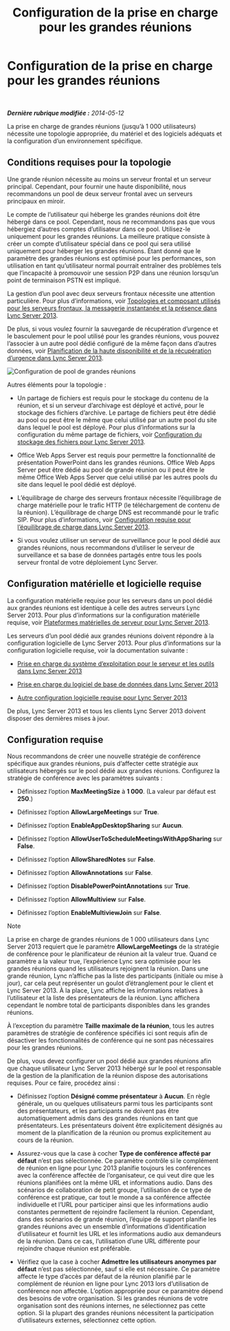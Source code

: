 ﻿---
title: Configuration de la prise en charge pour les grandes réunions
TOCTitle: Configuration de la prise en charge pour les grandes réunions
ms:assetid: 8e22d34b-b395-408d-9d48-8f2a3abe9513
ms:mtpsurl: https://technet.microsoft.com/fr-fr/library/JJ205074(v=OCS.15)
ms:contentKeyID: 49298028
ms.date: 07/21/2017
mtps_version: v=OCS.15
ms.translationtype: HT
---

# Configuration de la prise en charge pour les grandes réunions

 

_**Dernière rubrique modifiée :** 2014-05-12_

La prise en charge de grandes réunions (jusqu’à 1 000 utilisateurs) nécessite une topologie appropriée, du matériel et des logiciels adéquats et la configuration d’un environnement spécifique.

## Conditions requises pour la topologie

Une grande réunion nécessite au moins un serveur frontal et un serveur principal. Cependant, pour fournir une haute disponibilité, nous recommandons un pool de deux serveur frontal avec un serveurs principaux en miroir.

Le compte de l’utilisateur qui héberge les grandes réunions doit être hébergé dans ce pool. Cependant, nous ne recommandons pas que vous hébergiez d’autres comptes d’utilisateur dans ce pool. Utilisez-le uniquement pour les grandes réunions. La meilleure pratique consiste à créer un compte d’utilisateur spécial dans ce pool qui sera utilisé uniquement pour héberger les grandes réunions. Étant donné que le paramètre des grandes réunions est optimisé pour les performances, son utilisation en tant qu’utilisateur normal pourrait entraîner des problèmes tels que l’incapacité à promouvoir une session P2P dans une réunion lorsqu’un point de terminaison PSTN est impliqué.

La gestion d’un pool avec deux serveurs frontaux nécessite une attention particulière. Pour plus d’informations, voir [Topologies et composant utilisés pour les serveurs frontaux, la messagerie instantanée et la présence dans Lync Server 2013](lync-server-2013-topologies-and-components-for-front-end-servers-instant-messaging-and-presence.md).

De plus, si vous voulez fournir la sauvegarde de récupération d’urgence et le basculement pour le pool utilisé pour les grandes réunions, vous pouvez l’associer à un autre pool dédié configuré de la même façon dans d’autres données, voir [Planification de la haute disponibilité et de la récupération d’urgence dans Lync Server 2013](lync-server-2013-planning-for-high-availability-and-disaster-recovery.md).

![Configuration de pool de grandes réunions](images/JJ205074.ee00e1c0-c3b2-464d-aa89-a1e877cd034d(OCS.15).jpg "Configuration de pool de grandes réunions")

Autres éléments pour la topologie :

  - Un partage de fichiers est requis pour le stockage du contenu de la réunion, et si un serveur d’archivage est déployé et activé, pour le stockage des fichiers d’archive. Le partage de fichiers peut être dédié au pool ou peut être le même que celui utilisé par un autre pool du site dans lequel le pool est déployé. Pour plus d’informations sur la configuration du même partage de fichiers, voir [Configuration du stockage des fichiers pour Lync Server 2013](lync-server-2013-configure-dfs-file-storage.md).

  - Office Web Apps Server est requis pour permettre la fonctionnalité de présentation PowerPoint dans les grandes réunions. Office Web Apps Server peut être dédié au pool de grande réunion ou il peut être le même Office Web Apps Server que celui utilisé par les autres pools du site dans lequel le pool dédié est déployé.

  - L’équilibrage de charge des serveurs frontaux nécessite l’équilibrage de charge matérielle pour le trafic HTTP (le téléchargement de contenu de la réunion). L’équilibrage de charge DNS est recommandé pour le trafic SIP. Pour plus d’informations, voir [Configuration requise pour l’équilibrage de charge dans Lync Server 2013](lync-server-2013-load-balancing-requirements.md).

  - Si vous voulez utiliser un serveur de surveillance pour le pool dédié aux grandes réunions, nous recommandons d’utiliser le serveur de surveillance et sa base de données partagés entre tous les pools serveur frontal de votre déploiement Lync Server.

## Configuration matérielle et logicielle requise

La configuration matérielle requise pour les serveurs dans un pool dédié aux grandes réunions est identique à celle des autres serveurs Lync Server 2013. Pour plus d’informations sur la configuration matérielle requise, voir [Plateformes matérielles de serveur pour Lync Server 2013](lync-server-2013-server-hardware-platforms.md).

Les serveurs d’un pool dédié aux grandes réunions doivent répondre à la configuration logicielle de Lync Server 2013. Pour plus d’informations sur la configuration logicielle requise, voir la documentation suivante :

  - [Prise en charge du système d’exploitation pour le serveur et les outils dans Lync Server 2013](lync-server-2013-server-and-tools-operating-system-support.md)

  - [Prise en charge du logiciel de base de données dans Lync Server 2013](lync-server-2013-database-software-support.md)

  - [Autre configuration logicielle requise pour Lync Server 2013](lync-server-2013-additional-software-requirements.md)

De plus, Lync Server 2013 et tous les clients Lync Server 2013 doivent disposer des dernières mises à jour.

## Configuration requise

Nous recommandons de créer une nouvelle stratégie de conférence spécifique aux grandes réunions, puis d’affecter cette stratégie aux utilisateurs hébergés sur le pool dédié aux grandes réunions. Configurez la stratégie de conférence avec les paramètres suivants :

  - Définissez l’option **MaxMeetingSize** à **1 000**. (La valeur par défaut est **250**.)

  - Définissez l’option **AllowLargeMeetings** sur **True**.

  - Définissez l’option **EnableAppDesktopSharing** sur **Aucun**.

  - Définissez l’option **AllowUserToScheduleMeetingsWithAppSharing** sur **False**.

  - Définissez l’option **AllowSharedNotes** sur **False**.

  - Définissez l’option **AllowAnnotations** sur **False**.

  - Définissez l’option **DisablePowerPointAnnotations** sur **True**.

  - Définissez l’option **AllowMultiview** sur **False**.

  - Définissez l’option **EnableMultiviewJoin** sur **False**.

> [!note]  
> La prise en charge de grandes réunions de 1 000 utilisateurs dans Lync Server 2013 requiert que le paramètre <strong>AllowLargeMeetings</strong> de la stratégie de conférence pour le planificateur de réunion ait la valeur true. Quand ce paramètre a la valeur true, l’expérience Lync sera optimisée pour les grandes réunions quand les utilisateurs rejoignent la réunion. Dans une grande réunion, Lync n’affiche pas la liste des participants (initiale ou mise à jour), car cela peut représenter un goulot d’étranglement pour le client et Lync Server 2013. À la place, Lync affiche les informations relatives à l’utilisateur et la liste des présentateurs de la réunion. Lync affichera cependant le nombre total de participants disponibles dans les grandes réunions.

À l’exception du paramètre **Taille maximale de la réunion**, tous les autres paramètres de stratégie de conférence spécifiés ici sont requis afin de désactiver les fonctionnalités de conférence qui ne sont pas nécessaires pour les grandes réunions.

De plus, vous devez configurer un pool dédié aux grandes réunions afin que chaque utilisateur Lync Server 2013 hébergé sur le pool et responsable de la gestion de la planification de la réunion dispose des autorisations requises. Pour ce faire, procédez ainsi :

  - Définissez l’option **Désigné comme présentateur** à **Aucun**. En règle générale, un ou quelques utilisateurs parmi tous les participants sont des présentateurs, et les participants ne doivent pas être automatiquement admis dans des grandes réunions en tant que présentateurs. Les présentateurs doivent être explicitement désignés au moment de la planification de la réunion ou promus explicitement au cours de la réunion.

  - Assurez-vous que la case à cocher **Type de conférence affecté par défaut** n’est pas sélectionnée. Ce paramètre contrôle si le complément de réunion en ligne pour Lync 2013 planifie toujours les conférences avec la conférence affectée de l’organisateur, ce qui veut dire que les réunions planifiées ont la même URL et informations audio. Dans des scénarios de collaboration de petit groupe, l’utilisation de ce type de conférence est pratique, car tout le monde a sa conférence affectée individuelle et l’URL pour participer ainsi que les informations audio constantes permettent de rejoindre facilement la réunion. Cependant, dans des scénarios de grande réunion, l’équipe de support planifie les grandes réunions avec un ensemble d’informations d’identification d’utilisateur et fournit les URL et les informations audio aux demandeurs de la réunion. Dans ce cas, l’utilisation d’une URL différente pour rejoindre chaque réunion est préférable.

  - Vérifiez que la case à cocher **Admettre les utilisateurs anonymes par défaut** n’est pas sélectionnée, sauf si elle est nécessaire. Ce paramètre affecte le type d’accès par défaut de la réunion planifié par le complément de réunion en ligne pour Lync 2013 lors d’utilisation de conférence non affectée. L’option appropriée pour ce paramètre dépend des besoins de votre organisation. Si les grandes réunions de votre organisation sont des réunions internes, ne sélectionnez pas cette option. Si la plupart des grandes réunions nécessitent la participation d’utilisateurs externes, sélectionnez cette option.

